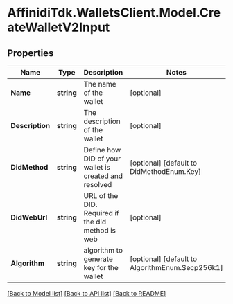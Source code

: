 # AffinidiTdk.WalletsClient.Model.CreateWalletV2Input

## Properties

Name | Type | Description | Notes
------------ | ------------- | ------------- | -------------
**Name** | **string** | The name of the wallet | [optional] 
**Description** | **string** | The description of the wallet | [optional] 
**DidMethod** | **string** | Define how DID of your wallet is created and resolved | [optional] [default to DidMethodEnum.Key]
**DidWebUrl** | **string** | URL of the DID. Required if the did method is web | [optional] 
**Algorithm** | **string** | algorithm to generate key for the wallet | [optional] [default to AlgorithmEnum.Secp256k1]

[[Back to Model list]](../README.md#documentation-for-models) [[Back to API list]](../README.md#documentation-for-api-endpoints) [[Back to README]](../README.md)

